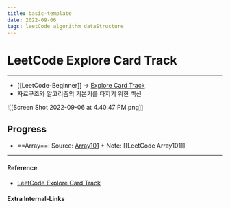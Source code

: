 ```yaml
---
title: basic-template
date: 2022-09-06
tags: leetCode algorithm dataStructure
---
```


# LeetCode Explore Card Track

---

- [[LeetCode-Beginner]] $\rightarrow$ [Explore Card Track](https://leetcode.com/explore/featured/card/the-leetcode-beginners-guide/679/sql-syntax/4358/)
- 자료구조와 알고리즘의 기본기를 다지기 위한 섹션

![[Screen Shot 2022-09-06 at 4.40.47 PM.png]]

## Progress
- ==Array==: Source: [Array101](https://leetcode.com/explore/learn/card/fun-with-arrays/) + Note: [[LeetCode Array101]]

---
#### Reference
- [LeetCode Explore Card Track](https://leetcode.com/explore/featured/card/the-leetcode-beginners-guide/679/sql-syntax/4358/)

#### Extra Internal-Links